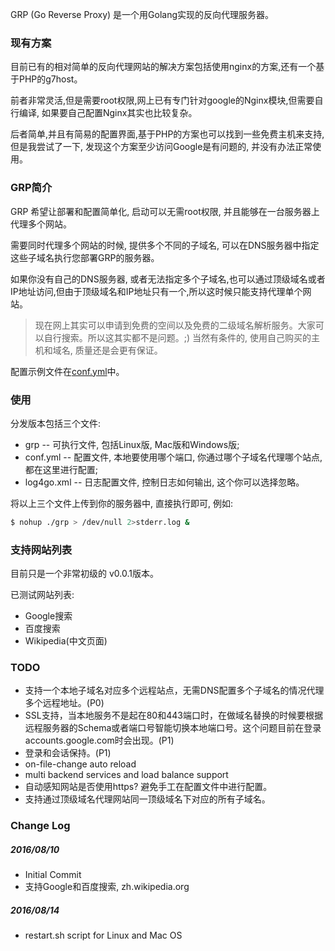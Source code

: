 GRP (Go Reverse Proxy) 是一个用Golang实现的反向代理服务器。

### 现有方案

目前已有的相对简单的反向代理网站的解决方案包括使用nginx的方案,还有一个基于PHP的g7host。

前者非常灵活,但是需要root权限,网上已有专门针对google的Nginx模块,但需要自行编译, 如果要自己配置Nginx其实也比较复杂。

后者简单,并且有简易的配置界面,基于PHP的方案也可以找到一些免费主机来支持, 但是我尝试了一下, 发现这个方案至少访问Google是有问题的, 并没有办法正常使用。

### GRP简介

GRP 希望让部署和配置简单化, 启动可以无需root权限, 并且能够在一台服务器上代理多个网站。

需要同时代理多个网站的时候, 提供多个不同的子域名, 可以在DNS服务器中指定这些子域名执行您部署GRP的服务器。

如果你没有自己的DNS服务器, 或者无法指定多个子域名,也可以通过顶级域名或者IP地址访问,但由于顶级域名和IP地址只有一个,所以这时候只能支持代理单个网站。

> 现在网上其实可以申请到免费的空间以及免费的二级域名解析服务。大家可以自行搜索。所以这其实都不是问题。;)
> 当然有条件的, 使用自己购买的主机和域名, 质量还是会更有保证。

配置示例文件在[conf.yml](https://github.com/kimiazhu/grp/blob/master/conf.yml)中。

### 使用

分发版本包括三个文件:

* grp -- 可执行文件, 包括Linux版, Mac版和Windows版;
* conf.yml -- 配置文件, 本地要使用哪个端口, 你通过哪个子域名代理哪个站点, 都在这里进行配置;
* log4go.xml -- 日志配置文件, 控制日志如何输出, 这个你可以选择忽略。

将以上三个文件上传到你的服务器中, 直接执行即可, 例如:

```bash
$ nohup ./grp > /dev/null 2>stderr.log &
```

### 支持网站列表

目前只是一个非常初级的 v0.0.1版本。

已测试网站列表:

- Google搜索
- 百度搜索
- Wikipedia(中文页面)

### TODO

- 支持一个本地子域名对应多个远程站点，无需DNS配置多个子域名的情况代理多个远程地址。(P0)
- SSL支持，当本地服务不是起在80和443端口时，在做域名替换的时候要根据远程服务器的Schema或者端口号智能切换本地端口号。这个问题目前在登录accounts.google.com时会出现。(P1)
- 登录和会话保持。(P1)
- on-file-change auto reload
- multi backend services and load balance support
- 自动感知网站是否使用https? 避免手工在配置文件中进行配置。
- 支持通过顶级域名代理网站同一顶级域名下对应的所有子域名。

### Change Log

##### 2016/08/10

- Initial Commit
- 支持Google和百度搜索, zh.wikipedia.org

##### 2016/08/14

- restart.sh script for Linux and Mac OS
